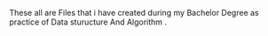 These all are Files that i have created during my Bachelor Degree as practice of Data sturucture And Algorithm  .
